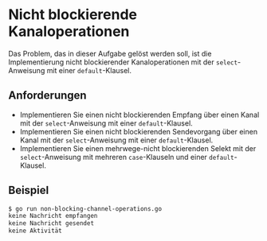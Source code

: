 # Nicht blockierende Kanaloperationen

Das Problem, das in dieser Aufgabe gelöst werden soll, ist die Implementierung nicht blockierender Kanaloperationen mit der `select`-Anweisung mit einer `default`-Klausel.

## Anforderungen

- Implementieren Sie einen nicht blockierenden Empfang über einen Kanal mit der `select`-Anweisung mit einer `default`-Klausel.
- Implementieren Sie einen nicht blockierenden Sendevorgang über einen Kanal mit der `select`-Anweisung mit einer `default`-Klausel.
- Implementieren Sie einen mehrwege-nicht blockierenden Selekt mit der `select`-Anweisung mit mehreren `case`-Klauseln und einer `default`-Klausel.

## Beispiel

```sh
$ go run non-blocking-channel-operations.go
keine Nachricht empfangen
keine Nachricht gesendet
keine Aktivität
```
